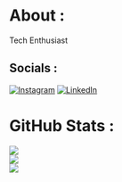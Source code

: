 # About         :
Tech Enthusiast


## Socials      :
[![Instagram](https://img.shields.io/badge/Instagram-%23E4405F.svg?logo=Instagram&logoColor=white)](https://instagram.com/https://www.instagram.com/haniieyyyy/) [![LinkedIn](https://img.shields.io/badge/LinkedIn-%230077B5.svg?logo=linkedin&logoColor=white)](https://linkedin.com/in/www.linkedin.com/in/hansindu-01) 
# GitHub Stats  :
![](https://github-readme-stats.vercel.app/api?username=IT21195884&theme=gruvbox&hide_border=false&include_all_commits=true&count_private=false)<br/>
![](https://github-readme-streak-stats.herokuapp.com/?user=IT21195884&theme=gruvbox&hide_border=false)<br/>
![](https://github-readme-stats.vercel.app/api/top-langs/?username=IT21195884&theme=gruvbox&hide_border=false&include_all_commits=true&count_private=false&layout=compact)

